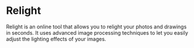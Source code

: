# Relight
Relight is an online tool that allows you to relight your photos and drawings in seconds. It uses advanced image processing techniques to let you easily adjust the lighting effects of your images.
